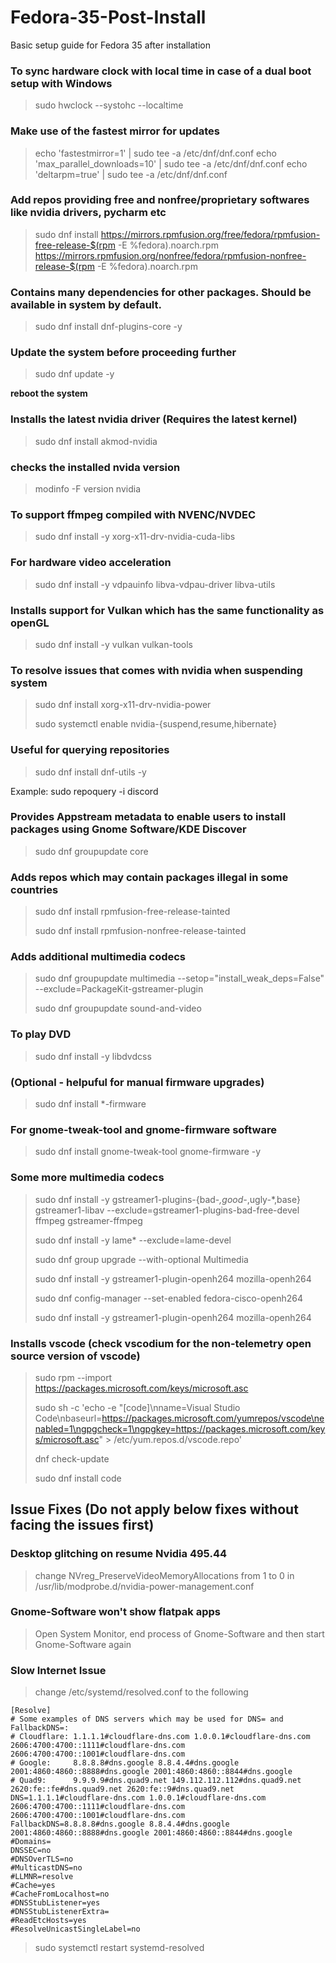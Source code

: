 # Fedora-35-Post-Install
Basic setup guide for Fedora 35 after installation

   ### To sync hardware clock with local time in case of a dual boot setup with Windows
   >sudo hwclock --systohc --localtime
   
   ### Make use of the fastest mirror for updates
   >echo 'fastestmirror=1' | sudo tee -a /etc/dnf/dnf.conf echo 'max_parallel_downloads=10' | sudo tee -a /etc/dnf/dnf.conf echo 'deltarpm=true' | sudo tee -a /etc/dnf/dnf.conf
    
   ### Add repos providing free and nonfree/proprietary softwares like nvidia drivers, pycharm etc
   >sudo dnf install https://mirrors.rpmfusion.org/free/fedora/rpmfusion-free-release-$(rpm -E %fedora).noarch.rpm https://mirrors.rpmfusion.org/nonfree/fedora/rpmfusion-nonfree-release-$(rpm -E %fedora).noarch.rpm
   
   ### Contains many dependencies for other packages. Should be available in system by default.
   >sudo dnf install dnf-plugins-core -y
   
   ### Update the system before proceeding further
   >sudo dnf update -y
   
   **reboot the system**
   
   ### Installs the latest nvidia driver (Requires the latest kernel)
   >sudo dnf install akmod-nvidia
   
   ### checks the installed nvida version
   >modinfo -F version nvidia
   
   ### To support ffmpeg compiled with NVENC/NVDEC
   >sudo dnf install -y xorg-x11-drv-nvidia-cuda-libs
   
   ### For hardware video acceleration
   >sudo dnf install -y vdpauinfo libva-vdpau-driver libva-utils
   
   ### Installs support for Vulkan which has the same functionality as openGL
   >sudo dnf install -y vulkan vulkan-tools
   
   ### To resolve issues that comes with nvidia when suspending system
   >sudo dnf install xorg-x11-drv-nvidia-power 
   >
   >sudo systemctl enable nvidia-{suspend,resume,hibernate}
   
   ### Useful for querying repositories
   >sudo dnf install dnf-utils -y
   
   Example: sudo repoquery -i discord
   
   ### Provides Appstream metadata to enable users to install packages using Gnome Software/KDE Discover
   >sudo dnf groupupdate core
   
   ### Adds repos which may contain packages illegal in some countries
   >sudo dnf install rpmfusion-free-release-tainted
   >
   >sudo dnf install rpmfusion-nonfree-release-tainted
   
   ### Adds additional multimedia codecs
   >sudo dnf groupupdate multimedia --setop="install_weak_deps=False" --exclude=PackageKit-gstreamer-plugin
   >
   >sudo dnf groupupdate sound-and-video
   
   ### To play DVD
   >sudo dnf install -y libdvdcss
   
   ### (Optional - helpuful for manual firmware upgrades)
   >sudo dnf install \*-firmware
   
   ### For gnome-tweak-tool and gnome-firmware software 
   >sudo dnf install gnome-tweak-tool gnome-firmware -y
   
   ### Some more multimedia codecs
   >sudo dnf install -y gstreamer1-plugins-{bad-*,good-*,ugly-*,base} gstreamer1-libav --exclude=gstreamer1-plugins-bad-free-devel ffmpeg gstreamer-ffmpeg
   >
   >sudo dnf install -y lame* --exclude=lame-devel
   >
   >sudo dnf group upgrade --with-optional Multimedia
   >
   >sudo dnf install -y gstreamer1-plugin-openh264 mozilla-openh264
   >
   >sudo dnf config-manager --set-enabled fedora-cisco-openh264
   >
   >sudo dnf install -y gstreamer1-plugin-openh264 mozilla-openh264
   
   ### Installs vscode (check vscodium for the non-telemetry open source version of vscode)
   >sudo rpm --import https://packages.microsoft.com/keys/microsoft.asc
   >
   >sudo sh -c 'echo -e "[code]\nname=Visual Studio Code\nbaseurl=https://packages.microsoft.com/yumrepos/vscode\nenabled=1\ngpgcheck=1\ngpgkey=https://packages.microsoft.com/keys/microsoft.asc" > /etc/yum.repos.d/vscode.repo'
   >
   >dnf check-update
   >
   >sudo dnf install code
   
## Issue Fixes (Do not apply below fixes without facing the issues first)
   ### Desktop glitching on resume Nvidia 495.44
   >change NVreg_PreserveVideoMemoryAllocations from 1 to 0 in /usr/lib/modprobe.d/nvidia-power-management.conf

   ### Gnome-Software won't show flatpak apps
   >Open System Monitor, end process of Gnome-Software and then start Gnome-Software again

   ### Slow Internet Issue
   >change /etc/systemd/resolved.conf to the following
   ```
   [Resolve]
# Some examples of DNS servers which may be used for DNS= and FallbackDNS=:
# Cloudflare: 1.1.1.1#cloudflare-dns.com 1.0.0.1#cloudflare-dns.com 2606:4700:4700::1111#cloudflare-dns.com 2606:4700:4700::1001#cloudflare-dns.com
# Google:     8.8.8.8#dns.google 8.8.4.4#dns.google 2001:4860:4860::8888#dns.google 2001:4860:4860::8844#dns.google
# Quad9:      9.9.9.9#dns.quad9.net 149.112.112.112#dns.quad9.net 2620:fe::fe#dns.quad9.net 2620:fe::9#dns.quad9.net
DNS=1.1.1.1#cloudflare-dns.com 1.0.0.1#cloudflare-dns.com 2606:4700:4700::1111#cloudflare-dns.com 2606:4700:4700::1001#cloudflare-dns.com
FallbackDNS=8.8.8.8#dns.google 8.8.4.4#dns.google 2001:4860:4860::8888#dns.google 2001:4860:4860::8844#dns.google
#Domains=
DNSSEC=no
#DNSOverTLS=no
#MulticastDNS=no
#LLMNR=resolve
#Cache=yes
#CacheFromLocalhost=no
#DNSStubListener=yes
#DNSStubListenerExtra=
#ReadEtcHosts=yes
#ResolveUnicastSingleLabel=no
```
   >sudo systemctl restart systemd-resolved

